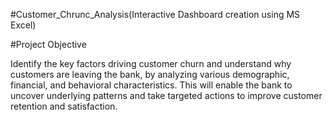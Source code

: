 #Customer_Chrunc_Analysis(Interactive Dashboard creation using MS Excel)

#Project Objective

Identify the key factors driving customer churn and understand why customers are leaving the bank, by analyzing various demographic, financial, and behavioral characteristics. This will enable the bank to uncover underlying patterns and take targeted actions to improve customer retention and satisfaction.
